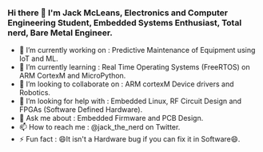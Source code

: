 ### Hi there 👋 I'm Jack McLeans, Electronics and Computer Engineering Student, Embedded Systems Enthusiast, Total nerd, Bare Metal Engineer.

- 🔭 I’m currently working on : Predictive Maintenance of Equipment using IoT and ML.
- 🌱 I’m currently learning : Real Time Operating Systems (FreeRTOS) on ARM CortexM and MicroPython.
- 👯 I’m looking to collaborate on : ARM cortexM Device drivers and Robotics.
- 🤔 I’m looking for help with : Embedded Linux, RF Circuit Design and FPGAs (Software Defined Hardware).
- 💬 Ask me about : Embedded Firmware and PCB Design.
- 📫 How to reach me : @jack_the_nerd on Twitter.
- ⚡ Fun fact : 😄It isn't a Hardware bug if you can fix it in Software😄.


